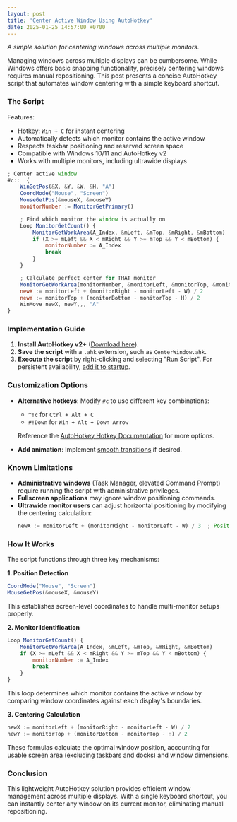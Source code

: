 ```yaml
---
layout: post
title: 'Center Active Window Using AutoHotkey'
date: 2025-01-25 14:57:00 +0700
---
```


_A simple solution for centering windows across multiple monitors._

Managing windows across multiple displays can be cumbersome. While Windows offers basic snapping functionality, precisely centering windows requires manual repositioning. This post presents a concise AutoHotkey script that automates window centering with a simple keyboard shortcut.

### The Script

Features:

- Hotkey: `Win + C` for instant centering
- Automatically detects which monitor contains the active window
- Respects taskbar positioning and reserved screen space
- Compatible with Windows 10/11 and AutoHotkey v2
- Works with multiple monitors, including ultrawide displays

```javascript
; Center active window
#c::  {
    WinGetPos(&X, &Y, &W, &H, "A")
    CoordMode("Mouse", "Screen")
    MouseGetPos(&mouseX, &mouseY)
    monitorNumber := MonitorGetPrimary()

    ; Find which monitor the window is actually on
    Loop MonitorGetCount() {
        MonitorGetWorkArea(A_Index, &mLeft, &mTop, &mRight, &mBottom)
        if (X >= mLeft && X < mRight && Y >= mTop && Y < mBottom) {
            monitorNumber := A_Index
            break
        }
    }

    ; Calculate perfect center for THAT monitor
    MonitorGetWorkArea(monitorNumber, &monitorLeft, &monitorTop, &monitorRight, &monitorBottom)
    newX := monitorLeft + (monitorRight - monitorLeft - W) / 2
    newY := monitorTop + (monitorBottom - monitorTop - H) / 2
    WinMove newX, newY,,, "A"
}
```

### Implementation Guide

1. **Install AutoHotkey v2+** ([Download here](https://www.autohotkey.com/)).
2. **Save the script** with a `.ahk` extension, such as `CenterWindow.ahk`.
3. **Execute the script** by right-clicking and selecting "Run Script". For persistent availability, [add it to startup](https://www.autohotkey.com/docs/v2/FAQ.htm#Startup).

### Customization Options

- **Alternative hotkeys**: Modify `#c` to use different key combinations:
  - `^!c` for `Ctrl + Alt + C`
  - `#!Down` for `Win + Alt + Down Arrow`

  Reference the [AutoHotkey Hotkey Documentation](https://www.autohotkey.com/docs/v2/howto/WriteHotkeys.htm) for more options.

- **Add animation**: Implement [smooth transitions](https://www.autohotkey.com/docs/v2/lib/WinMove.htm#Remarks) if desired.

### Known Limitations

- **Administrative windows** (Task Manager, elevated Command Prompt) require running the script with administrative privileges.
- **Fullscreen applications** may ignore window positioning commands.
- **Ultrawide monitor users** can adjust horizontal positioning by modifying the centering calculation:
  ```javascript
  newX := monitorLeft + (monitorRight - monitorLeft - W) / 3  ; Position 1/3 from left
  ```

### How It Works

The script functions through three key mechanisms:

**1. Position Detection**
```javascript
CoordMode("Mouse", "Screen")
MouseGetPos(&mouseX, &mouseY)
```
This establishes screen-level coordinates to handle multi-monitor setups properly.

**2. Monitor Identification**
```javascript
Loop MonitorGetCount() {
    MonitorGetWorkArea(A_Index, &mLeft, &mTop, &mRight, &mBottom)
    if (X >= mLeft && X < mRight && Y >= mTop && Y < mBottom) {
        monitorNumber := A_Index
        break
    }
}
```
This loop determines which monitor contains the active window by comparing window coordinates against each display's boundaries.

**3. Centering Calculation**
```javascript
newX := monitorLeft + (monitorRight - monitorLeft - W) / 2
newY := monitorTop + (monitorBottom - monitorTop - H) / 2
```
These formulas calculate the optimal window position, accounting for usable screen area (excluding taskbars and docks) and window dimensions.

### Conclusion

This lightweight AutoHotkey solution provides efficient window management across multiple displays. With a single keyboard shortcut, you can instantly center any window on its current monitor, eliminating manual repositioning.